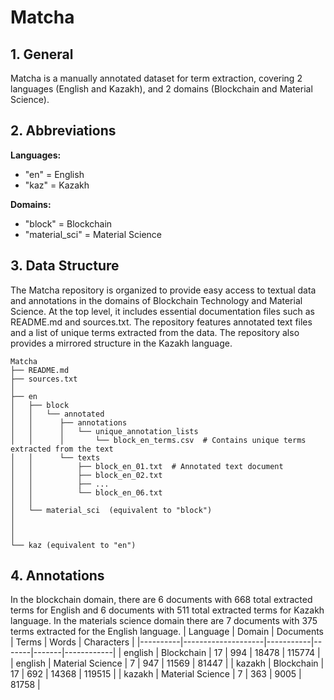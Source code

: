 # Matcha
## 1. General
Matcha is a manually annotated dataset for term extraction, covering 2 languages (English and Kazakh), and 2 domains (Blockchain and Material Science).


## 2. Abbreviations
**Languages:**
* "en" = English
* "kaz" = Kazakh
  
**Domains:**
* "block" = Blockchain
* "material_sci" = Material Science

## 3. Data Structure
The Matcha repository is organized to provide easy access to textual data and annotations in the domains of Blockchain Technology and Material Science. At the top level, it includes essential documentation files such as README.md and sources.txt. The repository features annotated text files and a list of unique terms extracted from the data. The repository also provides a mirrored structure in the Kazakh language.
 
```
Matcha
├── README.md  
├── sources.txt  
│  
├── en  
│   ├── block  
│   │   └── annotated  
│   │      ├── annotations  
│   │      │   └── unique_annotation_lists  
│   │      │       └── block_en_terms.csv  # Contains unique terms extracted from the text  
│   │      └── texts  
│   │          ├── block_en_01.txt  # Annotated text document  
│   │          ├── block_en_02.txt  
│   │          ├── ...  
│   │          └── block_en_06.txt  
│   │  
│   └── material_sci  (equivalent to "block")  
│    
│   
│  
└── kaz (equivalent to "en")  
```



## 4. Annotations 
In the blockchain domain, there are 6 documents with 668 total extracted terms for English and 6 documents with 511 total extracted terms for Kazakh language. In the materials science domain there are 7 documents with 375 terms extracted for the English language.
| Language | Domain            | Documents | Terms | Words | Characters |
|----------|--------------------|-----------|-------|-------|------------|
| english  | Blockchain        | 17         | 994   | 18478 | 115774     |
| english  | Material Science  | 7         | 947   | 11569 | 81447      |
| kazakh   | Blockchain        | 17         | 692   | 14368 | 119515     |
| kazakh   | Material Science  | 7         | 363   | 9005  | 81758      |


